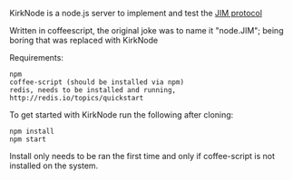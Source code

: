 KirkNode is a node.js server to implement and test the [JIM protocol](https://jim.hackpad.com)

Written in coffeescript, the original joke was to name it "node.JIM"; being
boring that was replaced with KirkNode

Requirements:

	npm
	coffee-script (should be installed via npm)
	redis, needs to be installed and running, http://redis.io/topics/quickstart

To get started with KirkNode run the following after cloning:

	npm install
	npm start

Install only needs to be ran the first time and only if coffee-script is not
installed on the system.
